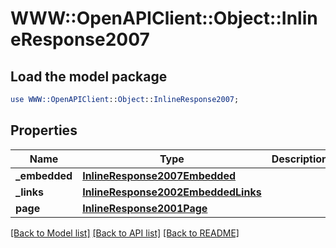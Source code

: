 # WWW::OpenAPIClient::Object::InlineResponse2007

## Load the model package
```perl
use WWW::OpenAPIClient::Object::InlineResponse2007;
```

## Properties
Name | Type | Description | Notes
------------ | ------------- | ------------- | -------------
**_embedded** | [**InlineResponse2007Embedded**](InlineResponse2007Embedded.md) |  | [optional] 
**_links** | [**InlineResponse2002EmbeddedLinks**](InlineResponse2002EmbeddedLinks.md) |  | 
**page** | [**InlineResponse2001Page**](InlineResponse2001Page.md) |  | 

[[Back to Model list]](../README.md#documentation-for-models) [[Back to API list]](../README.md#documentation-for-api-endpoints) [[Back to README]](../README.md)


